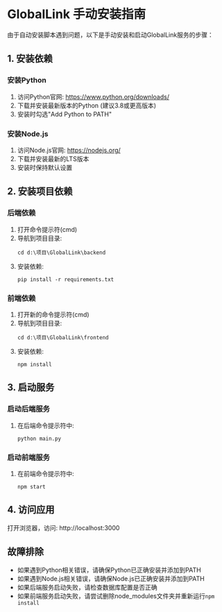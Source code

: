 # GlobalLink 手动安装指南

由于自动安装脚本遇到问题，以下是手动安装和启动GlobalLink服务的步骤：

## 1. 安装依赖

### 安装Python
1. 访问Python官网: https://www.python.org/downloads/
2. 下载并安装最新版本的Python (建议3.8或更高版本)
3. 安装时勾选"Add Python to PATH"

### 安装Node.js
1. 访问Node.js官网: https://nodejs.org/
2. 下载并安装最新的LTS版本
3. 安装时保持默认设置

## 2. 安装项目依赖

### 后端依赖
1. 打开命令提示符(cmd)
2. 导航到项目目录:
   ```
   cd d:\项目\GlobalLink\backend
   ```
3. 安装依赖:
   ```
   pip install -r requirements.txt
   ```

### 前端依赖
1. 打开新的命令提示符(cmd)
2. 导航到项目目录:
   ```
   cd d:\项目\GlobalLink\frontend
   ```
3. 安装依赖:
   ```
   npm install
   ```

## 3. 启动服务

### 启动后端服务
1. 在后端命令提示符中:
   ```
   python main.py
   ```

### 启动前端服务
1. 在前端命令提示符中:
   ```
   npm start
   ```

## 4. 访问应用
打开浏览器，访问: http://localhost:3000

## 故障排除
- 如果遇到Python相关错误，请确保Python已正确安装并添加到PATH
- 如果遇到Node.js相关错误，请确保Node.js已正确安装并添加到PATH
- 如果后端服务启动失败，请检查数据库配置是否正确
- 如果前端服务启动失败，请尝试删除node_modules文件夹并重新运行`npm install`
